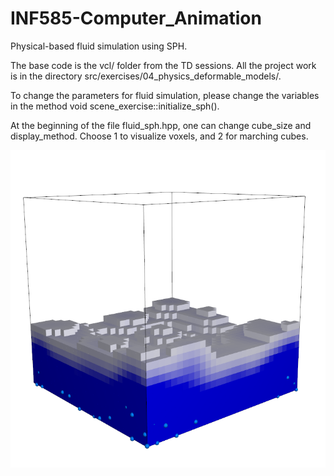 # INF585-Computer_Animation
Physical-based fluid simulation using SPH.

The base code is the vcl/ folder from the TD sessions. All the project work is in the directory src/exercises/04_physics_deformable_models/.

To change the parameters for fluid simulation, please change the variables in the method void scene_exercise::initialize_sph().

At the beginning of the file fluid_sph.hpp, one can change cube_size and display_method. Choose 1 to visualize voxels, and 2 for marching cubes.

![Fluid rendering with voxel](https://github.com/leonzheng2/INF585-Computer_Animation/raw/master/fluid_voxel.png "Fluid rendering with voxel")
